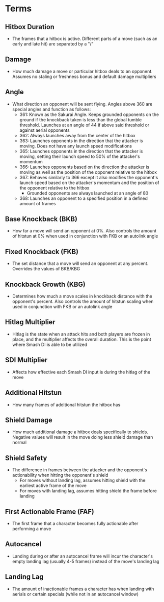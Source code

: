 # Terms

## Hitbox Duration
- The frames that a hitbox is active. Different parts of a move (such as an early and late hit) are separated by a "/"

## Damage
- How much damage a move or particular hitbox deals to an opponent. Assumes no staling or freshness bonus and default damage multipliers

## Angle
- What direction an opponent will be sent flying. Angles above 360 are special angles and function as follows:
  - 361: Known as the Sakurai Angle. Keeps grounded opponents on the ground if the knockback taken is less than the global tumble threshold. Launches at an angle of 44 if above said threshold or against aerial opponents
  - 362: Always launches away from the center of the hitbox
  - 363: Launches opponents in the direction that the attacker is moving. Does not have any launch speed modifications
  - 365: Launches opponents in the direction that the attacker is moving, setting their launch speed to 50% of the attacker's momentum
  - 366: Launches opponents based on the direction the attacker is moving as well as the position of the opponent relative to the hitbox
  - 367: Behaves similarly to 366 except it also modifies the opponent's launch speed based on the attacker's momentum and the position of the opponent relative to the hitbox
    - Grounded opponents are always launched at an angle of 80
  - 368: Launches an opponent to a specified position in a defined amount of frames

## Base Knockback (BKB)
- How far a move will send an opponent at 0%. Also controls the amount of hitstun at 0% when used in conjunction with FKB or an autolink angle

## Fixed Knockback (FKB)
- The set distance that a move will send an opponent at any percent. Overrides the values of BKB/KBG

## Knockback Growth (KBG)
- Determines how much a move scales in knockback distance with the opponent's percent. Also controls the amount of hitstun scaling when used in conjunction with FKB or an autolink angle

## Hitlag Multiplier
- Hitlag is the state when an attack hits and both players are frozen in place, and the multiplier affects the overall duration. This is the point where Smash DI is able to be utilized

## SDI Multiplier
- Affects how effective each Smash DI input is during the hitlag of the move

## Additional Hitstun
- How many frames of additional hitstun the hitbox has

## Shield Damage
- How much additional damage a hitbox deals specifically to shields. Negative values will result in the move doing less shield damage than normal

## Shield Safety
- The difference in frames between the attacker and the opponent's actionability when hitting the opponent's shield
  - For moves without landing lag, assumes hitting shield with the earliest active frame of the move
  - For moves with landing lag, assumes hitting shield the frame before landing

## First Actionable Frame (FAF)
- The first frame that a character becomes fully actionable after performing a move

## Autocancel
- Landing during or after an autocancel frame will incur the character's empty landing lag (usually 4-5 frames) instead of the move's landing lag

## Landing Lag
- The amount of inactionable frames a character has when landing with aerials or certain specials (while not in an autocancel window)
